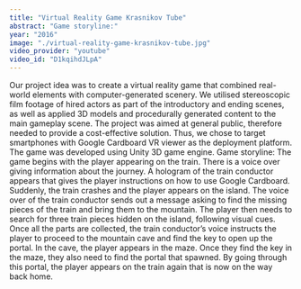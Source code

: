 ```yaml
---
title: "Virtual Reality Game Krasnikov Tube"
abstract: "Game storyline:"
year: "2016"
image: "./virtual-reality-game-krasnikov-tube.jpg"
video_provider: "youtube"
video_id: "D1kqihdJLpA"
---
```

Our project idea was to create a virtual reality game that combined real-world elements with computer-generated scenery. We utilised stereoscopic film footage of hired actors as part of the introductory and ending scenes, as well as applied 3D models and procedurally generated content to the main gameplay scene. The project was aimed at general public, therefore needed to provide a cost-effective solution. Thus, we chose to target smartphones with Google Cardboard VR viewer as the deployment platform. The game was developed using Unity 3D game engine.
Game storyline: The game begins with the player appearing on the train. There is a voice over giving information about the journey. A hologram of the train conductor appears that gives the player instructions on how to use Google Cardboard. Suddenly, the train crashes and the player appears on the island. The voice over of the train conductor sends out a message asking to find the missing pieces of the train and bring them to the mountain. The player then needs to search for three train pieces hidden on the island, following visual cues. Once all the parts are collected, the train conductor’s voice instructs the player to proceed to the mountain cave and find the key to open up the portal. In the cave, the player appears in the maze. Once they find the key in the maze, they also need to find the portal that spawned. By going through this portal, the player appears on the train again that is now on the way back home.